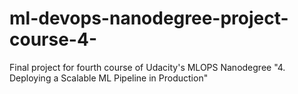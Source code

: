 # ml-devops-nanodegree-project-course-4-
Final project for fourth course of Udacity's MLOPS Nanodegree "4. Deploying a Scalable ML Pipeline in Production"
